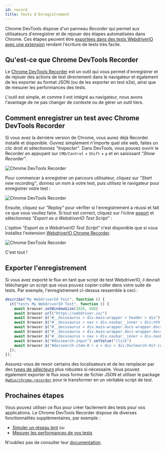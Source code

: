 ```yaml
---
id: record
title: Tests d'Enregistrement
---
```


Chrome DevTools dispose d'un panneau _Recorder_ qui permet aux utilisateurs d'enregistrer et de rejouer des étapes automatisées dans Chrome. Ces étapes peuvent être [exportées dans des tests WebdriverIO avec une extension](https://chrome.google.com/webstore/detail/webdriverio-chrome-record/pllimkccefnbmghgcikpjkmmcadeddfn?hl=en) rendant l'écriture de tests très facile.

## Qu'est-ce que Chrome DevTools Recorder

Le [Chrome DevTools Recorder](https://developer.chrome.com/docs/devtools/recorder/) est un outil qui vous permet d'enregistrer et de rejouer des actions de test directement dans le navigateur et également de les exporter au format JSON (ou de les exporter en test e2e), ainsi que de mesurer les performances des tests.

L'outil est simple, et comme il est intégré au navigateur, nous avons l'avantage de ne pas changer de contexte ou de gérer un outil tiers.

## Comment enregistrer un test avec Chrome DevTools Recorder

Si vous avez la dernière version de Chrome, vous aurez déjà Recorder installé et disponible. Ouvrez simplement n'importe quel site web, faites un clic droit et sélectionnez _"Inspecter"_. Dans DevTools, vous pouvez ouvrir le Recorder en appuyant sur `CMD/Control` + `Shift` + `p` et en saisissant _"Show Recorder"_.

![Chrome DevTools Recorder](/img/recorder/recorder.png)

Pour commencer à enregistrer un parcours utilisateur, cliquez sur _"Start new recording"_, donnez un nom à votre test, puis utilisez le navigateur pour enregistrer votre test :

![Chrome DevTools Recorder](/img/recorder/demo.gif)

Ensuite, cliquez sur _"Replay"_ pour vérifier si l'enregistrement a réussi et fait ce que vous vouliez faire. Si tout est correct, cliquez sur l'icône [export](https://developer.chrome.com/docs/devtools/recorder/reference/#recorder-extension) et sélectionnez _"Export as a WebdriverIO Test Script"_ :

L'option _"Export as a WebdriverIO Test Script"_ n'est disponible que si vous installez l'extension [WebdriverIO Chrome Recorder](https://chrome.google.com/webstore/detail/webdriverio-chrome-record/pllimkccefnbmghgcikpjkmmcadeddfn).

![Chrome DevTools Recorder](/img/recorder/export.gif)

C'est tout !

## Exporter l'enregistrement

Si vous avez exporté le flux en tant que script de test WebdriverIO, il devrait télécharger un script que vous pouvez copier-coller dans votre suite de tests. Par exemple, l'enregistrement ci-dessus ressemble à ceci :

```ts
describe("My WebdriverIO Test", function () {
  it("tests My WebdriverIO Test", function () {
    await browser.setWindowSize(1026, 688)
    await browser.url("https://webdriver.io/")
    await browser.$("#__docusaurus > div.main-wrapper > header > div").click()
    await browser.$("#__docusaurus > nav > div.navbar__inner > div:nth-child(1) > a:nth-child(3)").click()rec
    await browser.$("#__docusaurus > div.main-wrapper.docs-wrapper.docs-doc-page > div > aside > div > nav > ul > li:nth-child(4) > div > a").click()
    await browser.$("#__docusaurus > div.main-wrapper.docs-wrapper.docs-doc-page > div > aside > div > nav > ul > li:nth-child(4) > ul > li:nth-child(2) > a").click()
    await browser.$("#__docusaurus > nav > div.navbar__inner > div.navbar__items.navbar__items--right > div.searchBox_qEbK > button > span.DocSearch-Button-Container > span").click()
    await browser.$("#docsearch-input").setValue("click")
    await browser.$("#docsearch-item-0 > a > div > div.DocSearch-Hit-content-wrapper > span").click()
  });
});
```

Assurez-vous de revoir certains des localisateurs et de les remplacer par des [types de sélecteurs](/docs/selectors) plus robustes si nécessaire. Vous pouvez également exporter le flux sous forme de fichier JSON et utiliser le package [`@wdio/chrome-recorder`](https://github.com/webdriverio/chrome-recorder) pour le transformer en un véritable script de test.

## Prochaines étapes

Vous pouvez utiliser ce flux pour créer facilement des tests pour vos applications. Le Chrome DevTools Recorder dispose de diverses fonctionnalités supplémentaires, par exemple :

- [Simuler un réseau lent](https://developer.chrome.com/docs/devtools/recorder/#simulate-slow-network) ou
- [Mesurer les performances de vos tests](https://developer.chrome.com/docs/devtools/recorder/#measure)

N'oubliez pas de consulter leur [documentation](https://developer.chrome.com/docs/devtools/recorder).
